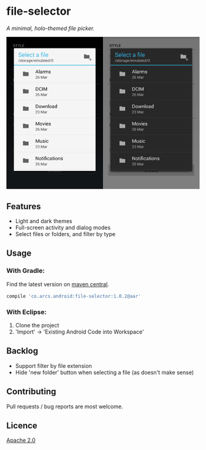 # file-selector

*A minimal, holo-themed file picker.*

![](README/header.png)

## Features

* Light and dark themes
* Full-screen activity and dialog modes
* Select files or folders, and filter by type

## Usage

### With Gradle:

Find the latest version on [maven central](http://search.maven.org/#search|ga|1|g%3A%22co.arcs.android%22%20AND%20a%3A%22file-selector%22).

```groovy
compile 'co.arcs.android:file-selector:1.0.2@aar'
```

### With Eclipse:

1. Clone the project
2. 'Import' -> 'Existing Android Code into Workspace'

## Backlog

* Support filter by file extension
* Hide 'new folder' button when selecting a file (as doesn't make sense)

## Contributing

Pull requests / bug reports are most welcome.

## Licence

[Apache 2.0](https://www.apache.org/licenses/LICENSE-2.0.html)


 
